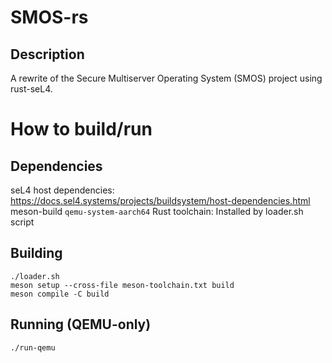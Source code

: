 # SMOS-rs

## Description

A rewrite of the Secure Multiserver Operating System (SMOS) project using rust-seL4.

# How to build/run

## Dependencies

seL4 host dependencies: https://docs.sel4.systems/projects/buildsystem/host-dependencies.html
meson-build
`qemu-system-aarch64`
Rust toolchain: Installed by loader.sh script

## Building
```
./loader.sh
meson setup --cross-file meson-toolchain.txt build
meson compile -C build
```
## Running (QEMU-only)
```
./run-qemu
```
